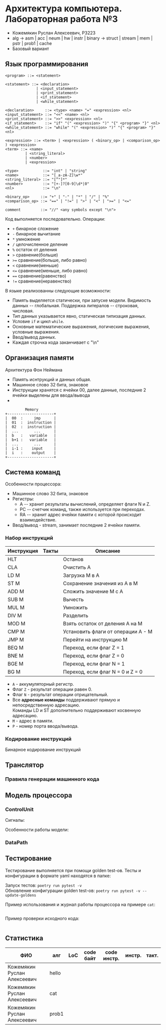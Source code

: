 # Архитектура компьютера. Лабораторная работа №3

- Кожемякин Руслан Алексеевич, P3223
- alg -> asm | acc | neum | hw | instr | binary -> struct | stream | mem | pstr | prob1 | cache
- Базовый вариант

## Язык программирования

``` ebnf
<program> ::= <statement>

<statement> ::= <declaration>
              | <input_statement>
              | <print_statement>
              | <if_statement>
              | <while_statement>

<declaration>     ::= <type> <name> "=" <expression> <nl>
<input_statement> ::= "<<" <name> <nl>
<print_statement> ::= ">>" <expression> <nl>
<if_statement>    ::= "if" "(" <expression> ")" "{" <program> "}" <nl>
<while_statement> ::= "while" "(" <expression> ")" "{" <program> "}" <nl>

<expression> ::= <term> | <expression> ( <binary_op> | <comparison_op> ) <expression>
<term> ::= <name>
         | <string_literal>
         | <number>
         | <expression>

<type>           ::= "int" | "string"
<name>           ::= "[_a-zA-Z]\w*"
<string_literal> ::= "[^"]*"
<number>         ::= "[+-]?[0-9]\d*|0"
<nl>             ::= "\n"

<binary_op>     ::= "+" | "-" | "*" | "/" | "%"
<comparison_op> ::= "==" | "!=" | ">" | "<" | ">=" | "<="

comment         ::= "//" <any symbols except "\n">
```
Код выполняется последовательно. Операции:
- `+` бинарное сложение
- `-` бинарное вычитание
- `*` умножение
- `/` целочисленное деление
- `%` остаток от деления
- `>` сравнение(больше)
- `>=` сравнение(больше, либо равно)
- `<` сравнение(меньше)
- `<=` сравнение(меньше, либо равно)
- `==` сравнение(равенство)
- `!=` сравнение(неравенство)

В языке реализованны следующие возможности:
- Память выделяется статически, при запуске модели. Видимость данных -- глобальная. Поддержка литералов -- строковая, числовая.
- Тип данных указывается явно, статическая типизация данных.
- Условие `if` и цикл `while`.
- Основные математические выражения, логические выражения, условные выражения.
- Ввод/вывод данных.
- Каждая строчка кода заканчивает с "\n"

## Организация памяти
Архитектура Фон Неймана
- Память иснтрукций и данных общая.
- Машинное слово 32 бита, знаковое
- Инструкции хранятся с ячейки 00, далее данные, последние 2 ячейки выделены для ввода/вывода
- 
```
         Memory
+---------------------+
|  00  :     jmp      |
|  01  :  instruction |
|  02  :  instruction |
|  ...       ...      |
|  b   :   variable   |
|  b+1 :   variable   |
|  ...       ...      |
|  i-1 :    input     |
|  i   :    output    |
+---------------------+
```

## Система команд
Особенности процессора:
- Машинное слово 32 бита, знаковое
- Регистры:
  - A -- хранит результаты вычислений, определяет флаги N и Z.
  - PC -- счетчик команд, также используется при переходах.
  - RA -- хранит адрес ячейки памяти с которой происходит взаимодействие.
- Ввод/вывод - stream, занимает последние 2 ячейки памяти.

### Набор инструкций
| Инструкция | Такты          | Описание                                    |
|------------|--------------|---------------------------------------------|
| HLT        |   | Останов                 |
| CLA        |   | Очистить A                 |
| LD M       |      | Загрузка M в A                            |
| ST M       |             | Сохранение значения из A в M              |
| ADD M      |             | Сложить значение M с A                    |
| SUB M      |            | Вычесть                                     |
| MUL M      |             | Умножить                                    |
| DIV M      |             | Разделить                                   |
| MOD M      |             | Взять остаток от деления A на M           |
| CMP M      |             | Установить флаги от операции A - M        |
| JMP M      |     | Перейти на инструкцию M                     |
| BEQ M       |             | Переход, если флаг Z = 1                    |
| BNE M      |             | Переход, если флаг Z = 0                    |
| BGE M       |             | Переход, если флаг N = 1                    |
| BG M       |             | Переход, если флаг N = 0 и Z = 0            |

- `A` - аккумуляторный регистр.
- Флаг `Z` - результат операции равен 0.
- Флаг `N` - результат операции отрицательный.
- Все **адресные команды** поддерживают прямую и непосредственную адресацию.  
  Команды LD и ST дополнительно поддерживают косвенную адресацию.
- `M` - адрес в памяти.
- `P` - номер порта ввода/вывода.

### Кодирование инструкций
Бинарное кодирование инструкций


## Транслятор

### Правила генерации машинного кода

## Модель процессора

### ControlUnit

Сигналы:

Особенности работы модели:

### DataPath

## Тестирование
Тестирование выполняется при помощи golden test-ов. Тесты и конфигурации в формате yaml находятся в папке:

Запуск тестов: `poetry run pytest -v`  
Обновление конфигурации golden test-ов: `poetry run pytest -v --update-goldens`

Пример использования и журнал работы процессора на примере `cat`:
``` shell

```

Пример проверки исходного кода:
``` shell

```

## Статистика
| ФИО                         | алг             | LoC | code байт | code инстр. | инстр. | такт. |
|-----------------------------|-----------------|-----|-----------|-------------|--------|-------|
| Кожемякин Руслан Алексеевич | hello           |    |        |          |     |    |
| Кожемякин Руслан Алексеевич | cat             |    |        |          |    |   |
| Кожемякин Руслан Алексеевич | prob1           |    |        |           |   |  |
